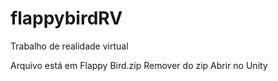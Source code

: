 # flappybirdRV

Trabalho de realidade virtual


Arquivo está em Flappy Bird.zip
Remover do zip
Abrir no Unity
